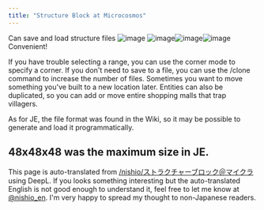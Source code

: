 ```yaml
---
title: "Structure Block at Microcosmos"
---
```


Can save and load structure files
![image](https://gyazo.com/d669acfd521907aeda02e1259fe2f807/thumb/1000)
![image](https://gyazo.com/59dbb384903d640ec60abdf31a1992eb/thumb/1000)![image](https://gyazo.com/64d090ea831676497f205efe6f44c09f/thumb/1000)![image](https://gyazo.com/1196b36dcf2981350acf9a84f7972596/thumb/1000)
Convenient!

If you have trouble selecting a range, you can use the corner mode to specify a corner.
If you don't need to save to a file, you can use the /clone command to increase the number of files.
Sometimes you want to move something you've built to a new location later.
Entities can also be duplicated, so you can add or move entire shopping malls that trap villagers.

As for JE, the file format was found in the Wiki, so it may be possible to generate and load it programmatically.

48x48x48 was the maximum size in JE.
---
This page is auto-translated from [/nishio/ストラクチャーブロック＠マイクラ](https://scrapbox.io/nishio/ストラクチャーブロック＠マイクラ) using DeepL. If you looks something interesting but the auto-translated English is not good enough to understand it, feel free to let me know at [@nishio_en](https://twitter.com/nishio_en). I'm very happy to spread my thought to non-Japanese readers.